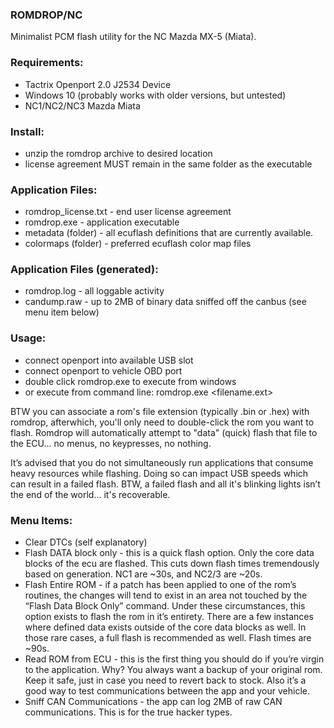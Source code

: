 ### ROMDROP/NC
Minimalist PCM flash utility for the NC Mazda MX-5 (Miata). 

### Requirements:
* Tactrix Openport 2.0 J2534 Device
* Windows 10 (probably works with older versions, but untested)
* NC1/NC2/NC3 Mazda Miata

### Install:
* unzip the romdrop archive to desired location
* license agreement MUST remain in the same folder as the executable

### Application Files:
* romdrop_license.txt - end user license agreement
* romdrop.exe - application executable
* metadata (folder) - all ecuflash definitions that are currently available.
* colormaps (folder) - preferred ecuflash color map files

### Application Files (generated):
* romdrop.log - all loggable activity
* candump.raw - up to 2MB of binary data sniffed off the canbus (see menu item below)

### Usage:
* connect openport into available USB slot
* connect openport to vehicle OBD port 
* double click romdrop.exe to execute from windows
* or execute from command line: romdrop.exe <filename.ext>

BTW you can associate a rom's file extension (typically .bin or .hex) with romdrop, afterwhich, you'll only need to double-click the rom you want to flash. Romdrop will automatically attempt to "data" (quick) flash that file to the ECU... no menus, no keypresses, no nothing.

It’s advised that you do not simultaneously run applications that consume heavy resources while flashing. Doing so can impact USB speeds which can result in a failed flash. BTW, a failed flash and all it's blinking lights isn’t the end of the world... it's recoverable.

### Menu Items:
* Clear DTCs (self explanatory)
* Flash DATA block only - this is a quick flash option. Only the core data blocks of the ecu are flashed. This cuts down flash times tremendously based on generation. NC1 are ~30s, and NC2/3 are ~20s. 
* Flash Entire ROM - if a patch has been applied to one of the rom’s routines, the changes will tend to exist in an area not touched by the “Flash Data Block Only” command.  Under these circumstances, this option exists to flash the rom in it’s entirety. There are a few instances where defined data exists outside of the core data blocks as well. In those rare cases, a full flash is recommended as well. Flash times are ~90s.
* Read ROM from ECU - this is the first thing you should do if you’re virgin to the application. Why? You always want a backup of your original rom. Keep it safe, just in case you need to revert back to stock. Also it’s a good way to test communications between the app and your vehicle.
* Sniff CAN Communications - the app can log 2MB of raw CAN communications. This is for the true hacker types.
